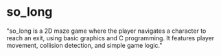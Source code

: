 # so_long
"so_long is a 2D maze game where the player navigates a character to reach an exit, using basic graphics and C programming. It features player movement, collision detection, and simple game logic."
